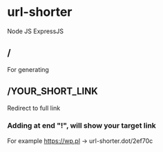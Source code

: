 # url-shorter
Node JS
ExpressJS

## /
For generating

## /YOUR_SHORT_LINK
Redirect to full link
### Adding at end "!", will show your target link

For example
https://wp.pl -> url-shorter.dot/2ef70c
